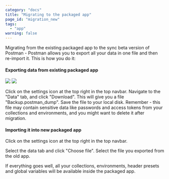 ```yaml
---
category: "docs"
title: "Migrating to the packaged app"
page_id: "migration_new"
tags: 
  - "app"
warning: false
---
```


Migrating from the existing packaged app to the sync beta version of Postman - Postman allows you to export all your data in one file and then re-import it. This is how you do it:

#### Exporting data from existing packaged app
![](https://www.getpostman.com/img/v1/docs/source/mig-3.png)
![](https://www.getpostman.com/img/v1/docs/source/sync/sync-new-migration-export.png)

Click on the settings icon at the top right in the top navbar. Navigate to the "Data" tab, and click "Download". This will give you a file "Backup.postman\_dump". Save the
file to your local disk. Remember - this file may contain sensitive data like passwords and access tokens from your collections and environments, and you might want to delete it after migration.

#### Importing it into new packaged app

Click on the settings icon at the top right in the top navbar.

Select the data tab and click "Choose file". Select the file you exported from the old app.

If everything goes well, all your collections, environments, header presets and global variables will be available
inside the packaged app.
